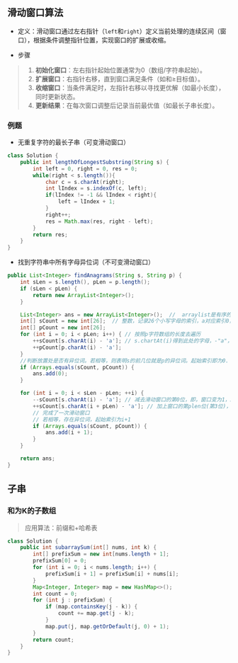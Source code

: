 ## 滑动窗口算法

- 定义：滑动窗口通过左右指针（`left`和`right`）定义当前处理的连续区间（窗口），根据条件调整指针位置，实现窗口的扩展或收缩。

- 步骤

> 1. ‌**初始化窗口**‌：左右指针起始位置通常为0（数组/字符串起始）。
> 2. ‌**扩展窗口**‌：右指针右移，直到窗口满足条件（如和≥目标值）。
> 3. ‌**收缩窗口**‌：当条件满足时，左指针右移以寻找更优解（如最小长度），同时更新状态。
> 4. ‌**更新结果**‌：在每次窗口调整后记录当前最优值（如最长子串长度）。

### 例题

- 无重复字符的最长子串（可变滑动窗口）

```java
class Solution {
    public int lengthOfLongestSubstring(String s) {
        int left = 0, right = 0, res = 0;
        while(right < s.length()){
            char c = s.charAt(right);
            int lIndex = s.indexOf(c, left);
            if(lIndex != -1 && lIndex < right){
                left = lIndex + 1;
            }
            right++;
            res = Math.max(res, right - left);
        }
        return res;
    }
}
```

- 找到字符串中所有字母异位词（不可变滑动窗口）

```java
public List<Integer> findAnagrams(String s, String p) {
    int sLen = s.length(), pLen = p.length();   
    if (sLen < pLen) { 
        return new ArrayList<Integer>();  
    }

    List<Integer> ans = new ArrayList<Integer>();  //  arraylist是有序的，有索引的
    int[] sCount = new int[26];  // 整数，记录26个小写字母的索引，a对应索引0，b对应索引1..... 每个索引对应的值，为该字母出现的次数，初始次数都是0；
    int[] pCount = new int[26];
    for (int i = 0; i < pLen; i++) { // 按照p字符数组的长度去遍历
        ++sCount[s.charAt(i) - 'a']; // s.chartAt(i)得到此处的字母，-"a"，得到该字母的索引，++表示统计该字母的出现次数。
        ++pCount[p.charAt(i) - 'a'];
    }
    //判断放置处是否有异位词。若相等，则表明s的前几位就是p的异位词。起始索引即为0.
    if (Arrays.equals(sCount, pCount)) {
        ans.add(0);
    }

    for (int i = 0; i < sLen - pLen; ++i) {
        --sCount[s.charAt(i) - 'a']; // 减去滑动窗口的第0位，即，窗口变为1，2
        ++sCount[s.charAt(i + pLen) - 'a']; // 加上窗口的第plen位(第3位)，即，窗口变为1，2，3
        // 完成了一次滑动窗口
        // 若相等，存在异位词，起始索引为i+1
        if (Arrays.equals(sCount, pCount)) {
            ans.add(i + 1);
        }
    }

    return ans;
}
```

## 子串

### 和为K的子数组

> 应用算法：前缀和+哈希表

```java
class Solution {
    public int subarraySum(int[] nums, int k) {
        int[] prefixSum = new int[nums.length + 1];
        prefixSum[0] = 0;
        for (int i = 0; i < nums.length; i++) {
            prefixSum[i + 1] = prefixSum[i] + nums[i];
        }
        Map<Integer, Integer> map = new HashMap<>();
        int count = 0;
        for (int j : prefixSum) {
            if (map.containsKey(j - k)) {
                count += map.get(j - k);
            }
            map.put(j, map.getOrDefault(j, 0) + 1);
        }
        return count;
    }
}
```


